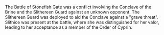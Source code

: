The Battle of Stonefish Gate was a conflict involving the Conclave of the Brine and the Slithereen Guard against an unknown opponent. The Slithereen Guard was deployed to aid the Conclave against a "grave threat".
Slithice was present at the battle, where she was distinguished for her valor, leading to her acceptance as a member of the Order of Cyprin.
